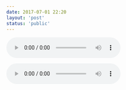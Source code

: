 ```yaml
---
date: 2017-07-01 22:20
layout: 'post'
status: 'public'
---
```


<audio src="https://github.com/behalcyon/cited_foretime/raw/master/foretime/little%20love2.mp3" autoplay loop controls ></audio>

<audio src="https://github.com/behalcyon/cited_foretime/raw/master/foretime/%E6%B8%A9%E6%9F%94%E5%B0%8F%E6%83%85%E6%AD%8C.mp3" autoplay loop controls ></audio>


